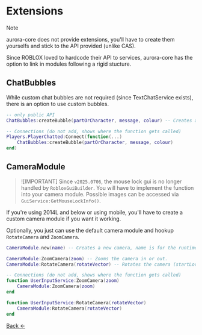 # Extensions
> [!NOTE]
> aurora-core does not provide extensions, you'll have to create them yourselfs and stick to the API provided (unlike CAS).

Since ROBLOX loved to hardcode their API to services, aurora-core has the option to link in modules following a rigid stucture.

## ChatBubbles
While custom chat bubbles are not required (since TextChatService exists), there is an option to use custom bubbles.

```Lua
-- only public API
ChatBubbles:createBubble(partOrCharacter, message, colour) -- Creates a chat bubble, you can handle this anyway you want. (NOTE: you'll have to handle partOrCharacter)

-- Connections (do not add, shows where the function gets called)
Players.PlayerChatted:Connect(function(...)
    ChatBubbles:createBubble(partOrCharacter, message, colour)
end)
```

## CameraModule
> ![IMPORTANT]
> Since `v2025.0706`, the mouse lock gui is no longer handled by `RobloxGuiBuilder`.
> You will have to implement the function into your camera module.
> Possible images can be accessed via `GuiService:GetMouseLockInfo()`.

If you're using 2014L and below or using mobile, you'll have to create a custom camera module if you want it working.

Optionally, you just can use the default camera module and hookup `RotateCamera` and `ZoomCamera`.

```Lua
CameraModule.new(name) -- Creates a new camera, name is for the runtime bind.

CameraModule:ZoomCamera(zoom) -- Zooms the camera in or out.
CameraModule:RotateCamera(rotateVector) -- Rotates the camera (startLook is just the LookVector of the camera. Call :GetCameraLook or something like that).

-- Connections (do not add, shows where the function gets called)
function UserInputService:ZoomCamera(zoom)
    CameraModule:ZoomCamera(zoom)
end

function UserInputService:RotateCamera(rotateVector)
    CameraModule:RotateCamera(rotateVector)
end
```

[Back <-](/docs/Info/ROJO.md)
